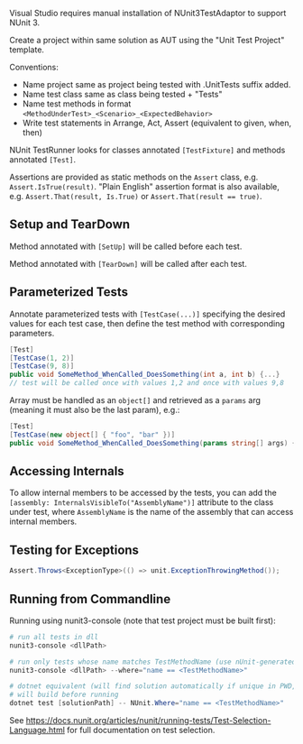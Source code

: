 Visual Studio requires manual installation of NUnit3TestAdaptor to support NUnit 3.

Create a project within same solution as AUT using the "Unit Test Project" template.

Conventions:
* Name project same as project being tested with .UnitTests suffix added.
* Name test class same as class being tested + "Tests"
* Name test methods in format `<MethodUnderTest>_<Scenario>_<ExpectedBehavior>`
* Write test statements in Arrange, Act, Assert (equivalent to given, when, then)

NUnit TestRunner looks for classes annotated `[TestFixture]` and methods annotated `[Test]`.

Assertions are provided as static methods on the `Assert` class, e.g. `Assert.IsTrue(result)`. "Plain English" assertion format is also available, e.g. `Assert.That(result, Is.True)` or `Assert.That(result == true)`.

## Setup and TearDown
Method annotated with `[SetUp]` will be called before each test.

Method annotated with `[TearDown]` will be called after each test.

## Parameterized Tests
Annotate parameterized tests with `[TestCase(...)]` specifying the desired values for each test case, then define the test method with corresponding parameters.

``` c#
[Test]
[TestCase(1, 2)]
[TestCase(9, 8)]
public void SomeMethod_WhenCalled_DoesSomething(int a, int b) {...}
// test will be called once with values 1,2 and once with values 9,8
```

Array must be handled as an `object[]` and retrieved as a `params` arg (meaning it must also be the last param), e.g.:

``` c#
[Test]
[TestCase(new object[] { "foo", "bar" })]
public void SomeMethod_WhenCalled_DoesSomething(params string[] args) {...}
```

## Accessing Internals
To allow internal members to be accessed by the tests, you can add the `[assembly: InternalsVisibleTo("AssemblyName")]` attribute to the class under test, where `AssemblyName` is the name of the assembly that can access internal members.

## Testing for Exceptions
``` c#
Assert.Throws<ExceptionType>(() => unit.ExceptionThrowingMethod());
```

## Running from Commandline

Running using nunit3-console (note that test project must be built first):

``` PowerShell
# run all tests in dll
nunit3-console <dllPath>

# run only tests whose name matches TestMethodName (use nUnit-generated method name for exact test, e.g. `TestMethod(5)` for the )
nunit3-console <dllPath> --where="name == <TestMethodName>"

# dotnet equivalent (will find solution automatically if unique in PWD, otherwise solution or project must be specified)
# will build before running
dotnet test [solutionPath] -- NUnit.Where="name == <TestMethodName>"
```

See https://docs.nunit.org/articles/nunit/running-tests/Test-Selection-Language.html for full documentation on test selection.